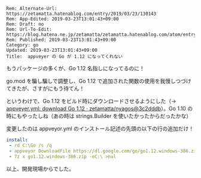 ```header
Rem: Alternate-Url: https://zetamatta.hatenablog.com/entry/2019/03/23/130143
Rem: App-Edited: 2019-03-23T13:01:43+09:00
Rem: Draft: no
Rem: Url-To-Edit: https://blog.hatena.ne.jp/zetamatta/zetamatta.hatenablog.com/atom/entry/17680117126998162433
Rem: Published: 2019-03-23T13:01:43+09:00
Category: go
Updated: 2019-03-23T13:01:43+09:00
Title:  appveyer の Go が 1.12 になってくれない
```
もうパッケージの多くが、Go 1.12 名指しになってるのに！

go.mod を騙し騙しで調整し、Go 1.12 で追加された関数の使用を我慢しつづけてきたが、さすがにもう待てん！

というわけで、Go 1.12 をビルド時にダウンロードさせるようにした（→ [appveyer.yml: download Go 1.12 · zetamatta/nyagos@3c2dddb](https://github.com/zetamatta/nyagos/commit/3c2dddb1524738c079f82c47ff8d58428470ac51)）。Go 1.10 の時にもやったしね（あの時は strings.Builder を使いたかったからだったかな）

変更したのは appveyor.yml のインストール記述の先頭の以下の行の追加だけ！

```yaml 
install:
 - rd C:\Go /s /q
 - appveyor DownloadFile https://dl.google.com/go/go1.12.windows-386.zip
 - 7z x go1.12.windows-386.zip -oC:\ >nul
```

以上、開発現場からでした。
